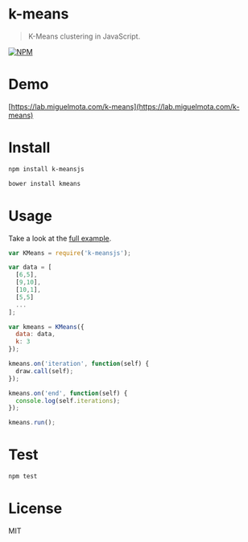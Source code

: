 # k-means

> K-Means clustering in JavaScript.

[![NPM](https://nodei.co/npm/kmeansjs.png)](https://nodei.co/npm/kmeansjs)

# Demo

[https://lab.miguelmota.com/k-means](https://lab.miguelmota.com/k-means)

# Install

```bash
npm install k-meansjs
```

```bash
bower install kmeans
```

# Usage

Take a look at the [full example][].

```javascript
var KMeans = require('k-meansjs');

var data = [
  [6,5],
  [9,10],
  [10,1],
  [5,5]
  ...
];

var kmeans = KMeans({
  data: data,
  k: 3
});

kmeans.on('iteration', function(self) {
  draw.call(self);
});

kmeans.on('end', function(self) {
  console.log(self.iterations);
});

kmeans.run();
```

# Test

```bash
npm test
```

# License

MIT

[full example]: example/
